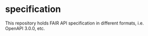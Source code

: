 # specification
This repository holds FAIR API specification in different formats, i.e. OpenAPI 3.0.0, etc.
